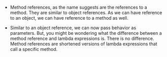 - Method references, as the name suggests are the references to a method. They are similar to object references. As we can have reference to an object, we can have reference to a method as well.

- Similar to an object reference, we can now pass behavior as parameters. But, you might be wondering what the difference between a method reference and lambda expressions is. There is no difference. Method references are shortened versions of lambda expressions that call a specific method.

